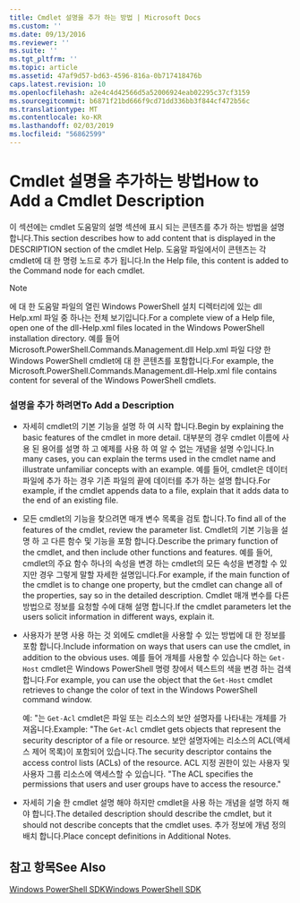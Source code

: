 ```yaml
---
title: Cmdlet 설명을 추가 하는 방법 | Microsoft Docs
ms.custom: ''
ms.date: 09/13/2016
ms.reviewer: ''
ms.suite: ''
ms.tgt_pltfrm: ''
ms.topic: article
ms.assetid: 47af9d57-bd63-4596-816a-0b717418476b
caps.latest.revision: 10
ms.openlocfilehash: a2e4c4d42566d5a52006924eab02295c37cf3159
ms.sourcegitcommit: b6871f21bd666f9cd71dd336bb3f844cf472b56c
ms.translationtype: MT
ms.contentlocale: ko-KR
ms.lasthandoff: 02/03/2019
ms.locfileid: "56862599"
---
```

# <a name="how-to-add-a-cmdlet-description"></a><span data-ttu-id="3ced1-102">Cmdlet 설명을 추가하는 방법</span><span class="sxs-lookup"><span data-stu-id="3ced1-102">How to Add a Cmdlet Description</span></span>

<span data-ttu-id="3ced1-103">이 섹션에는 cmdlet 도움말의 설명 섹션에 표시 되는 콘텐츠를 추가 하는 방법을 설명 합니다.</span><span class="sxs-lookup"><span data-stu-id="3ced1-103">This section describes how to add content that is displayed in the DESCRIPTION section of the cmdlet Help.</span></span> <span data-ttu-id="3ced1-104">도움말 파일에서이 콘텐츠는 각 cmdlet에 대 한 명령 노드로 추가 됩니다.</span><span class="sxs-lookup"><span data-stu-id="3ced1-104">In the Help file, this content is added to the Command node for each cmdlet.</span></span>

> [!NOTE]
> <span data-ttu-id="3ced1-105">에 대 한 도움말 파일의 열린 Windows PowerShell 설치 디렉터리에 있는 dll Help.xml 파일 중 하나는 전체 보기입니다.</span><span class="sxs-lookup"><span data-stu-id="3ced1-105">For a complete view of a Help file, open one of the dll-Help.xml files located in the Windows PowerShell installation directory.</span></span> <span data-ttu-id="3ced1-106">예를 들어 Microsoft.PowerShell.Commands.Management.dll Help.xml 파일 다양 한 Windows PowerShell cmdlet에 대 한 콘텐츠를 포함합니다.</span><span class="sxs-lookup"><span data-stu-id="3ced1-106">For example, the Microsoft.PowerShell.Commands.Management.dll-Help.xml file contains content for several of the Windows PowerShell cmdlets.</span></span>

### <a name="to-add-a-description"></a><span data-ttu-id="3ced1-107">설명을 추가 하려면</span><span class="sxs-lookup"><span data-stu-id="3ced1-107">To Add a Description</span></span>

- <span data-ttu-id="3ced1-108">자세히 cmdlet의 기본 기능을 설명 하 여 시작 합니다.</span><span class="sxs-lookup"><span data-stu-id="3ced1-108">Begin by explaining the basic features of the cmdlet in more detail.</span></span> <span data-ttu-id="3ced1-109">대부분의 경우 cmdlet 이름에 사용 된 용어를 설명 하 고 예제를 사용 하 여 알 수 없는 개념을 설명 수입니다.</span><span class="sxs-lookup"><span data-stu-id="3ced1-109">In many cases, you can explain the terms used in the cmdlet name and illustrate unfamiliar concepts with an example.</span></span> <span data-ttu-id="3ced1-110">예를 들어, cmdlet은 데이터 파일에 추가 하는 경우 기존 파일의 끝에 데이터를 추가 하는 설명 합니다.</span><span class="sxs-lookup"><span data-stu-id="3ced1-110">For example, if the cmdlet appends data to a file, explain that it adds data to the end of an existing file.</span></span>

- <span data-ttu-id="3ced1-111">모든 cmdlet의 기능을 찾으려면 매개 변수 목록을 검토 합니다.</span><span class="sxs-lookup"><span data-stu-id="3ced1-111">To find all of the features of the cmdlet, review the parameter list.</span></span> <span data-ttu-id="3ced1-112">Cmdlet의 기본 기능을 설명 하 고 다른 함수 및 기능을 포함 합니다.</span><span class="sxs-lookup"><span data-stu-id="3ced1-112">Describe the primary function of the cmdlet, and then include other functions and features.</span></span> <span data-ttu-id="3ced1-113">예를 들어, cmdlet의 주요 함수 하나의 속성을 변경 하는 cmdlet의 모든 속성을 변경할 수 있지만 경우 그렇게 말할 자세한 설명입니다.</span><span class="sxs-lookup"><span data-stu-id="3ced1-113">For example, if the main function of the cmdlet is to change one property, but the cmdlet can change all of the properties, say so in the detailed description.</span></span> <span data-ttu-id="3ced1-114">Cmdlet 매개 변수를 다른 방법으로 정보를 요청할 수에 대해 설명 합니다.</span><span class="sxs-lookup"><span data-stu-id="3ced1-114">If the cmdlet parameters let the users solicit information in different ways, explain it.</span></span>

- <span data-ttu-id="3ced1-115">사용자가 분명 사용 하는 것 외에도 cmdlet을 사용할 수 있는 방법에 대 한 정보를 포함 합니다.</span><span class="sxs-lookup"><span data-stu-id="3ced1-115">Include information on ways that users can use the cmdlet, in addition to the obvious uses.</span></span> <span data-ttu-id="3ced1-116">예를 들어 개체를 사용할 수 있습니다 하는 `Get-Host` cmdlet은 Windows PowerShell 명령 창에서 텍스트의 색을 변경 하는 검색 합니다.</span><span class="sxs-lookup"><span data-stu-id="3ced1-116">For example, you can use the object that the `Get-Host` cmdlet retrieves to change the color of text in the Windows PowerShell command window.</span></span>

  <span data-ttu-id="3ced1-117">예:  "는 `Get-Acl` cmdlet은 파일 또는 리소스의 보안 설명자를 나타내는 개체를 가져옵니다.</span><span class="sxs-lookup"><span data-stu-id="3ced1-117">Example:  "The `Get-Acl` cmdlet gets objects that represent the security descriptor of a file or resource.</span></span> <span data-ttu-id="3ced1-118">보안 설명자에는 리소스의 ACL(액세스 제어 목록)이 포함되어 있습니다.</span><span class="sxs-lookup"><span data-stu-id="3ced1-118">The security descriptor contains the access control lists (ACLs) of the resource.</span></span> <span data-ttu-id="3ced1-119">ACL 지정 권한이 있는 사용자 및 사용자 그룹 리소스에 액세스할 수 있습니다. "</span><span class="sxs-lookup"><span data-stu-id="3ced1-119">The ACL specifies the permissions that users and user groups have to access the resource."</span></span>

- <span data-ttu-id="3ced1-120">자세히 기술 한 cmdlet 설명 해야 하지만 cmdlet을 사용 하는 개념을 설명 하지 해야 합니다.</span><span class="sxs-lookup"><span data-stu-id="3ced1-120">The detailed description should describe the cmdlet, but it should not describe concepts that the cmdlet uses.</span></span> <span data-ttu-id="3ced1-121">추가 정보에 개념 정의 배치 합니다.</span><span class="sxs-lookup"><span data-stu-id="3ced1-121">Place concept definitions in Additional Notes.</span></span>

## <a name="see-also"></a><span data-ttu-id="3ced1-122">참고 항목</span><span class="sxs-lookup"><span data-stu-id="3ced1-122">See Also</span></span>

[<span data-ttu-id="3ced1-123">Windows PowerShell SDK</span><span class="sxs-lookup"><span data-stu-id="3ced1-123">Windows PowerShell SDK</span></span>](../windows-powershell-reference.md)
